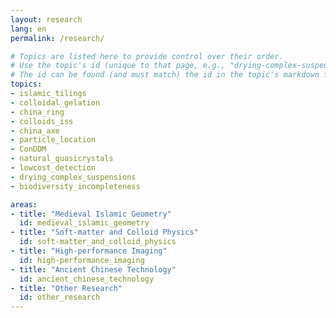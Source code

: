```yaml
---
layout: research
lang: en
permalink: /research/

# Topics are listed here to provide control over their order. 
# Use the topic's id (unique to that page, e.g., "drying-complex-suspensions")
# The id can be found (and must match) the id in the topic's markdown frontmatter.
topics:
- islamic_tilings
- colloidal_gelation
- china_ring
- colloids_iss
- china_axe
- particle_location
- ConDDM
- natural_quasicrystals
- lowcost_detection
- drying_complex_suspensions
- biodiversity_incompleteness

areas:
- title: "Medieval Islamic Geometry"
  id: medieval_islamic_geometry
- title: "Soft-matter and Colloid Physics"
  id: soft-matter_and_colloid_physics
- title: "High-performance Imaging"
  id: high-performance_imaging
- title: "Ancient Chinese Technology"
  id: ancient_chinese_technology
- title: "Other Research"
  id: other_research
---
```

